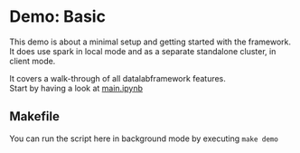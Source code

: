 # Demo: Basic

This demo is about a minimal setup and getting started with the framework.   
It does use spark in local mode and as a separate standalone cluster, in client mode.

It covers a walk-through of all datalabframework features.  
Start by having a look at [main.ipynb](main.ipynb)

## Makefile
You can run the script here in background mode by executing `make demo`
